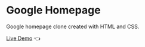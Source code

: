 # Google Homepage

Google homepage clone created with HTML and CSS.

[Live Demo](https://benmukebo.github.io/google-homepage/) :point_left:
